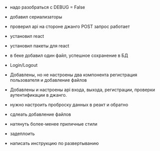   - надо разобраться с DEBUG = False
  - добавил сериализаторы
  - проверил api на стороне джанго POST запрос работает
  - установил react
  - установил пакеты для react
  - в беке добавил один файл, успешное сохранение в БД
  - Login/Logout
  - Добавлены, но не настроены два компонента регистрация пользователя и добавление файлов
  - Добавлены и настроены api входа, выхода, регистрации, проверки аутентификации в джанго.


- нужно настроить проброску данных в реакт и обратно
- сдлеать добавление файлов
- натянуть более-менее приличные стили
- задеплоить
- написать инструкцию по развертыванию
